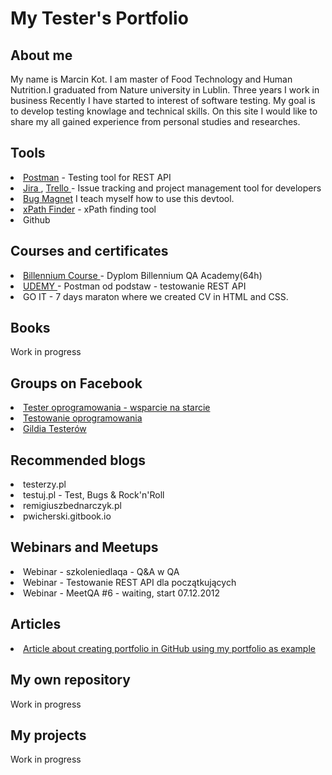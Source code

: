 <h1>My Tester's Portfolio</h1>
<h2>About me</h2>
My name is Marcin Kot. I am master of Food Technology and Human Nutrition.I graduated from Nature university in Lublin. Three years I work in business Recently I have started to interest of software testing. My goal is to develop testing knowlage and technical skills. On this site I would like to share my all gained experience from personal studies and researches.
<h2>Tools</h2>
<li> <a href="https://www.postman.com"> Postman</a> <span>- Testing tool for REST API</span> </li>
<li> <a href="https://www.atlassian.com/"> Jira </a> <span>,</span> <a href="https://trello.com/u/thevardes/boards"> Trello </a> <span> - Issue tracking and project management tool for developers</span> </li>
<li><a href="https://chrome.google.com/webstore/detail/bug-magnet/efhedldbjahpgjcneebmbolkalbhckfi?hl=pl"> Bug Magnet</a> <span> I teach myself how to use this devtool.</span></li>
<li><a href="https://chrome.google.com/webstore/detail/xpath-finder/ihnknokegkbpmofmafnkoadfjkhlogph"> xPath Finder</a> <span>  - xPath finding tool</span></li>
<li>Github</li>
<h2>Courses and certificates</h2>
<li> <a href="https://billennium.pl/billennium-qa-academy/"> Billennium Course </a> <span>- Dyplom Billennium QA Academy(64h)</span> </li>
<li> <a href="https://www.udemy.com/course/postman-od-podstaw-testowanie-rest-api/"> UDEMY </a> <span> - Postman od podstaw - testowanie REST API</span> </li>
<li> GO IT - 7 days maraton where we created CV in HTML and CSS.</li>
<h2>Books</h2>
Work in progress
<h2>Groups on Facebook</h2>
<li> <a href="https://www.facebook.com/groups/testeroprogramowania"> Tester oprogramowania - wsparcie na starcie </a></li>
<li> <a href="https://www.facebook.com/groups/TestowanieOprogramowania"> Testowanie oprogramowania </a></li>
<li> <a href="https://www.facebook.com/GildiaTesterow"> Gildia Testerów </a></li>
<h2>Recommended blogs</h2>
<li>testerzy.pl</li>
<li>testuj.pl - Test, Bugs & Rock'n'Roll</li>
<li>remigiuszbednarczyk.pl</li>
<li>pwicherski.gitbook.io</li>
<h2>Webinars and Meetups</h2>
<li>Webinar - szkoleniedlaqa - Q&A w QA</li>
<li>Webinar - Testowanie REST API dla początkujących</li>
<li>Webinar - MeetQA #6 - waiting, start 07.12.2012</li>
<h2>Articles</h2>
<li><a href="https://remigiuszbednarczyk.pl/portfolio-testera?fbclid=IwAR2jX5Kqys6g0o9xi0qkzqhDKy3p0hIHajaN8dO6NFyh5w1NwMnlQrq8-aQ"> Article about creating portfolio in GitHub using my portfolio as example </a></li>
<h2>My own repository</h2>
Work in progress
<h2>My projects</h2>
Work in progress
